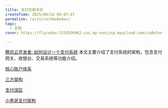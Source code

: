 ```yaml
---
title: 支付文章专区
createTime: 2025/06/24 09:07:47
permalink: /article/hke0a4wi/
tags:
  - 文档
cover: https://flycodeu-1314556962.cos.ap-nanjing.myqcloud.com/codeCenterImg/bg03.jpg

---
```


<ImageCard
image="https://flycodeu-1314556962.cos.ap-nanjing.myqcloud.com/codeCenterImg/bg03.jpg"
href="/"
width=150
center=true
/>


[腾讯云开发者: 如何设计一个支付系统](https://mp.weixin.qq.com/s/sshFzyWwDhAcOb7ZXBstzw)
本文主要介绍了支付系统的架构，包含支付网关、收银台、交易系统等功能介绍。

[核心账户体系](https://mp.weixin.qq.com/s/NpPTyA-oyeBFU9mQfK9Rvg)

[三方架构](https://www.yuque.com/snailclimb/kvygxg/rynupywa02d03lsa)

[支付误区](https://mp.weixin.qq.com/s/YJZeb_mVkT4_kNJzOn20tg)

[小黑哥支付架构](https://mp.weixin.qq.com/mp/appmsgalbum?action=getalbum&__biz=MzIzMTgwODgyMw==&scene=24&album_id=1337216649245655040&count=3&version=4.0.3.70108&platform=mac#wechat_redirect)
